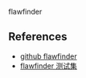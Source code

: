 flawfinder

## References

- [github flawfinder](https://github.com/david-a-wheeler/flawfinder)
- [flawfinder 测试集](https://github.com/david-a-wheeler/bad_code)